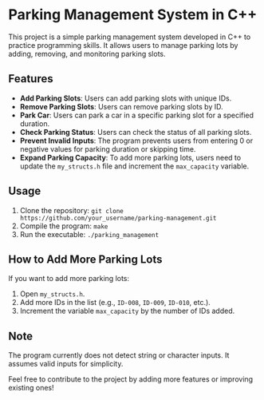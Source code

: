 # Parking Management System in C++

This project is a simple parking management system developed in C++ to practice programming skills. It allows users to manage parking lots by adding, removing, and monitoring parking slots.

## Features

- **Add Parking Slots**: Users can add parking slots with unique IDs.
- **Remove Parking Slots**: Users can remove parking slots by ID.
- **Park Car**: Users can park a car in a specific parking slot for a specified duration.
- **Check Parking Status**: Users can check the status of all parking slots.
- **Prevent Invalid Inputs**: The program prevents users from entering 0 or negative values for parking duration or skipping time.
- **Expand Parking Capacity**: To add more parking lots, users need to update the `my_structs.h` file and increment the `max_capacity` variable.

## Usage

1. Clone the repository: `git clone https://github.com/your_username/parking-management.git`
2. Compile the program: `make`
3. Run the executable: `./parking_management`

## How to Add More Parking Lots

If you want to add more parking lots:

1. Open `my_structs.h`.
2. Add more IDs in the list (e.g., `ID-008`, `ID-009`, `ID-010`, etc.).
3. Increment the variable `max_capacity` by the number of IDs added.

## Note

The program currently does not detect string or character inputs. It assumes valid inputs for simplicity.

Feel free to contribute to the project by adding more features or improving existing ones!

